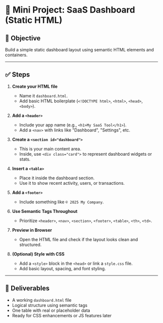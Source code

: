 # 🧪 Mini Project: SaaS Dashboard (Static HTML)

## 🎯 Objective

Build a simple static dashboard layout using semantic HTML elements and containers.

---

## ✅ Steps

1. **Create your HTML file**

   - Name it `dashboard.html`.
   - Add basic HTML boilerplate (`<!DOCTYPE html>`, `<html>`, `<head>`, `<body>`).

2. **Add a `<header>`**

   - Include your app name (e.g., `<h1>My SaaS Tool</h1>`).
   - Add a `<nav>` with links like "Dashboard", "Settings", etc.

3. **Create a `<section id="dashboard">`**

   - This is your main content area.
   - Inside, use `<div class="card">` to represent dashboard widgets or stats.

4. **Insert a `<table>`**

   - Place it inside the dashboard section.
   - Use it to show recent activity, users, or transactions.

5. **Add a `<footer>`**

   - Include something like `© 2025 My Company`.

6. **Use Semantic Tags Throughout**

   - Prioritize `<header>`, `<nav>`, `<section>`, `<footer>`, `<table>`, `<th>`, `<td>`.

7. **Preview in Browser**

   - Open the HTML file and check if the layout looks clean and structured.

8. **(Optional) Style with CSS**
   - Add a `<style>` block in the `<head>` or link a `style.css` file.
   - Add basic layout, spacing, and font styling.

---

## 🧪 Deliverables

- A working `dashboard.html` file
- Logical structure using semantic tags
- One table with real or placeholder data
- Ready for CSS enhancements or JS features later
